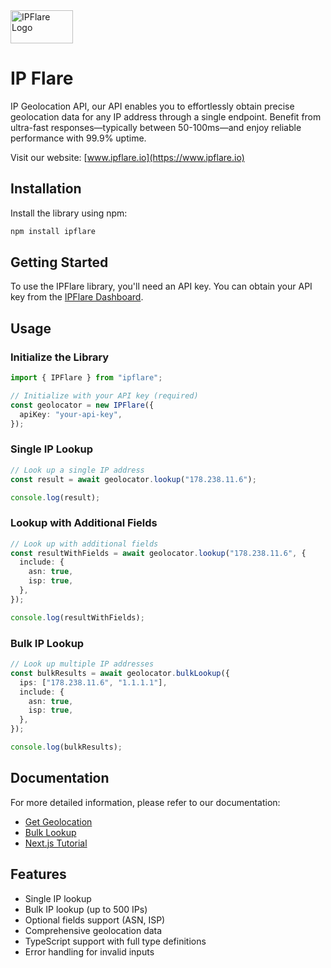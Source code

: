 <img src="https://www.ipflare.io/logo.svg" alt="IPFlare Logo" width="100" height="53">

# IP Flare

IP Geolocation API, our API enables you to effortlessly obtain precise geolocation data for any IP address through a single endpoint. Benefit from ultra-fast responses—typically between 50-100ms—and enjoy reliable performance with 99.9% uptime.

Visit our website: [www.ipflare.io](https://www.ipflare.io)

## Installation

Install the library using npm:

```bash
npm install ipflare
```

## Getting Started

To use the IPFlare library, you'll need an API key. You can obtain your API key from the [IPFlare Dashboard](https://www.ipflare.io/dashboard/api-keys).

## Usage

### Initialize the Library

```typescript
import { IPFlare } from "ipflare";

// Initialize with your API key (required)
const geolocator = new IPFlare({
  apiKey: "your-api-key",
});
```

### Single IP Lookup

```typescript
// Look up a single IP address
const result = await geolocator.lookup("178.238.11.6");

console.log(result);
```

### Lookup with Additional Fields

```typescript
// Look up with additional fields
const resultWithFields = await geolocator.lookup("178.238.11.6", {
  include: {
    asn: true,
    isp: true,
  },
});

console.log(resultWithFields);
```

### Bulk IP Lookup

```typescript
// Look up multiple IP addresses
const bulkResults = await geolocator.bulkLookup({
  ips: ["178.238.11.6", "1.1.1.1"],
  include: {
    asn: true,
    isp: true,
  },
});

console.log(bulkResults);
```

## Documentation

For more detailed information, please refer to our documentation:

- [Get Geolocation](https://www.ipflare.io/documentation/get-geolocation)
- [Bulk Lookup](https://www.ipflare.io/documentation/bulk-lookup)
- [Next.js Tutorial](https://www.ipflare.io/documentation/tutorial)

## Features

- Single IP lookup
- Bulk IP lookup (up to 500 IPs)
- Optional fields support (ASN, ISP)
- Comprehensive geolocation data
- TypeScript support with full type definitions
- Error handling for invalid inputs

